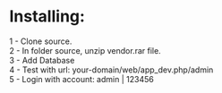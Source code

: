<h1>Installing:</h1>
1 - Clone source.<br>
2 - In folder source, unzip vendor.rar file.<br>
3 - Add Database<br>
4 - Test with url: your-domain/web/app_dev.php/admin<br>
5 - Login with account: admin | 123456